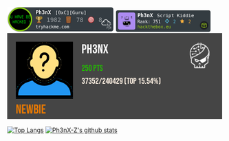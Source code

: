 ![alt text](Ph3nX1.png)
![alt text](292790.png)
![alt text](rootme.png)

[![Top Langs](https://github-readme-stats.vercel.app/api/top-langs/?username=Ph3nX-Z)]()
[![Ph3nX-Z's github stats](https://github-readme-stats.vercel.app/api?username=Ph3nX-Z)]()
